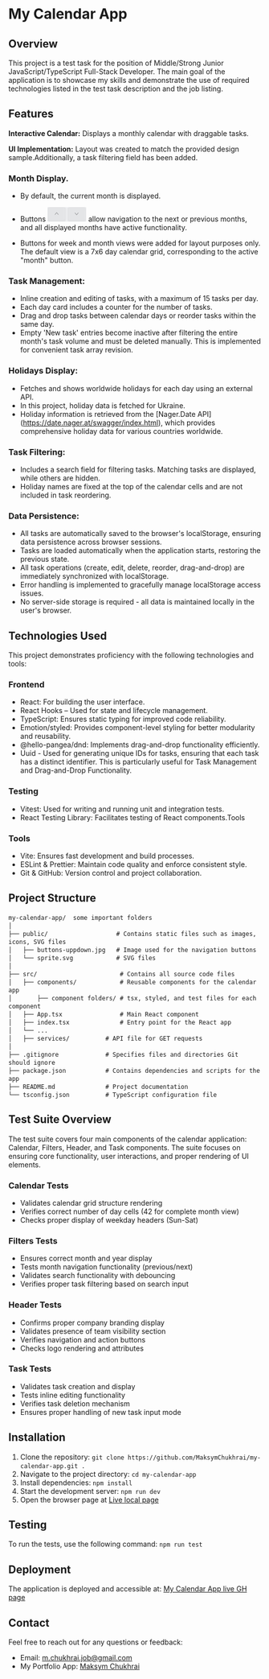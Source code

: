 # My Calendar App

## Overview
This project is a test task for the position of Middle/Strong Junior JavaScript/TypeScript Full-Stack Developer. The main goal of the application is to showcase my skills and demonstrate the use of required technologies listed in the test task description and the job listing.

## Features
**Interactive Calendar:** Displays a monthly calendar with draggable tasks.

**UI Implementation:** Layout was created to match the provided design sample.Additionally, a task filtering field has been added.

### **Month Display**. 
- By default, the current month is displayed.
- Buttons <img src="./public/buttons-uppdown.jpg" alt="Buttons" width="77" height="29">   allow navigation to the next or previous months, and all displayed months have active functionality.

- Buttons for week and month views were added for layout purposes only. The default view is a 7x6 day calendar grid, corresponding to the active "month" button.

### **Task Management**:
- Inline creation and editing of tasks, with a maximum of 15 tasks per day.
- Each day card includes a counter for the number of tasks.
- Drag and drop tasks between calendar days or reorder tasks within the same day.
- Empty 'New task' entries become inactive after filtering the entire month's task volume and must be deleted manually. This is implemented for convenient task array revision.

### **Holidays Display**:
- Fetches and shows worldwide holidays for each day using an external API.
- In this project, holiday data is fetched for Ukraine.
- Holiday information is retrieved from the [Nager.Date API] (https://date.nager.at/swagger/index.html), which provides comprehensive holiday data for various countries worldwide.

### **Task Filtering**:
- Includes a search field for filtering tasks. Matching tasks are displayed, while others are hidden.
- Holiday names are fixed at the top of the calendar cells and are not included in task reordering.

### **Data Persistence**:
- All tasks are automatically saved to the browser's localStorage, ensuring data persistence across browser sessions.
- Tasks are loaded automatically when the application starts, restoring the previous state.
- All task operations (create, edit, delete, reorder, drag-and-drop) are immediately synchronized with localStorage.
- Error handling is implemented to gracefully manage localStorage access issues.
- No server-side storage is required - all data is maintained locally in the user's browser.

## Technologies Used
This project demonstrates proficiency with the following technologies and tools:

### Frontend
- React: For building the user interface.
- React Hooks – Used for state and lifecycle management.
- TypeScript: Ensures static typing for improved code reliability.
- Emotion/styled: Provides component-level styling for better modularity and reusability.
- @hello-pangea/dnd: Implements drag-and-drop functionality efficiently.
- Uuid - Used for generating unique IDs for tasks, ensuring that each task has a distinct identifier. This is particularly useful for Task Management and Drag-and-Drop Functionality.
### Testing
- Vitest: Used for writing and running unit and integration tests.
- React Testing Library: Facilitates testing of React components.Tools
### Tools
- Vite: Ensures fast development and build processes.
- ESLint & Prettier: Maintain code quality and enforce consistent style.
- Git & GitHub: Version control and project collaboration.

## Project Structure 
```
my-calendar-app/  some important folders
│
├── public/                   # Contains static files such as images, icons, SVG files
│   ├── buttons-uppdown.jpg   # Image used for the navigation buttons
│   └── sprite.svg            # SVG files
│
├── src/                       # Contains all source code files
│   ├── components/            # Reusable components for the calendar app
│       ├── component folders/ # tsx, styled, and test files for each component
│   ├── App.tsx                # Main React component
│   ├── index.tsx              # Entry point for the React app
│   └── ...
│   ├── services/          # API file for GET requests
│
├── .gitignore             # Specifies files and directories Git should ignore
├── package.json           # Contains dependencies and scripts for the app
├── README.md              # Project documentation
└── tsconfig.json          # TypeScript configuration file
```
## Test Suite Overview
The test suite covers four main components of the calendar application: Calendar, Filters, Header, and Task components. The suite focuses on ensuring core functionality, user interactions, and proper rendering of UI elements.

### Calendar Tests
- Validates calendar grid structure rendering
- Verifies correct number of day cells (42 for complete month view)
- Checks proper display of weekday headers (Sun-Sat)

### Filters Tests
- Ensures correct month and year display
- Tests month navigation functionality (previous/next)
- Validates search functionality with debouncing
- Verifies proper task filtering based on search input

### Header Tests
- Confirms proper company branding display
- Validates presence of team visibility section
- Verifies navigation and action buttons
- Checks logo rendering and attributes

### Task Tests
- Validates task creation and display
- Tests inline editing functionality
- Verifies task deletion mechanism
- Ensures proper handling of new task input mode

## Installation
1.	Clone the repository:
`git clone https://github.com/MaksymChukhrai/my-calendar-app.git .`
2.	Navigate to the project directory:
`cd my-calendar-app`
3.	Install dependencies:
`npm install`
4.	Start the development server:
`npm run dev`
5. Open the browser page at <a href="http://localhost:5173/my-calendar-app/" target="_blank">Live local page</a>

## Testing
To run the tests, use the following command: `npm run test`

## Deployment
The application is deployed and accessible at: <a href="https://maksymchukhrai.github.io/my-calendar-app/" target="_blank">My Calendar App live GH page</a>

## Contact
Feel free to reach out for any questions or feedback:
- Email: m.chukhrai.job@gmail.com
- My Portfolio App: [Maksym Chukhrai](https://www.mchukhrai.com)

